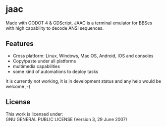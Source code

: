 # jaac
Made with GODOT 4 & GDScript, JAAC is a terminal emulator for BBSes with high capability to decode ANSI sequences.<br>
## Features

* Cross platform: Linux, Windows, Mac OS, Android, IOS and consoles
* Copy/paste under all platforms
* multimedia capabilities
* some kind of automations to deploy tasks

It is currently not working, it is in development status and any help would be welcome ;-)

## License
This work is licensed under:<br>
GNU GENERAL PUBLIC LICENSE (Version 3, 29 June 2007)<br>
